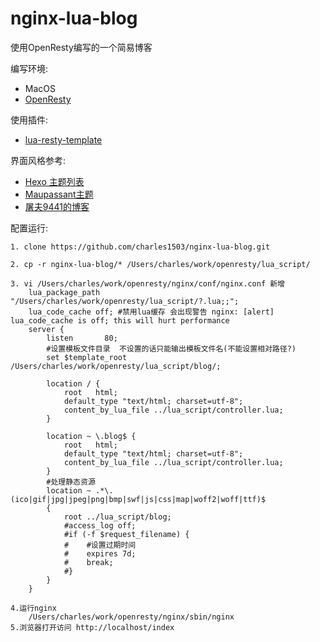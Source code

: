# nginx-lua-blog
使用OpenResty编写的一个简易博客

编写环境:
+ MacOS
+ [OpenResty](https://openresty.org/cn/)

使用插件:
+ [lua-resty-template](https://github.com/bungle/lua-resty-template)

界面风格参考:
+ [Hexo 主题列表](https://github.com/hexojs/hexo/wiki/Themes)
+ [Maupassant主题](https://github.com/tufu9441/maupassant-hexo)
+ [屠夫9441的博客](https://www.haomwei.com/)

配置运行:
````
1. clone https://github.com/charles1503/nginx-lua-blog.git

2. cp -r nginx-lua-blog/* /Users/charles/work/openresty/lua_script/

3. vi /Users/charles/work/openresty/nginx/conf/nginx.conf 新增 
    lua_package_path "/Users/charles/work/openresty/lua_script/?.lua;;";
    lua_code_cache off; #禁用lua缓存 会出现警告 nginx: [alert] lua_code_cache is off; this will hurt performance
    server {
        listen       80; 
        #设置模板文件目录  不设置的话只能输出模板文件名(不能设置相对路径?) 
        set $template_root /Users/charles/work/openresty/lua_script/blog/;
    
        location / {
            root   html;
            default_type "text/html; charset=utf-8";
            content_by_lua_file ../lua_script/controller.lua;
        }
    
        location ~ \.blog$ {
            root   html;
            default_type "text/html; charset=utf-8";
            content_by_lua_file ../lua_script/controller.lua;
        }
        #处理静态资源
        location ~ .*\.(ico|gif|jpg|jpeg|png|bmp|swf|js|css|map|woff2|woff|ttf)$
        { 
            root ../lua_script/blog;
            #access_log off;
            #if (-f $request_filename) {
            #    #设置过期时间
            #    expires 7d;
            #    break;
            #}
        }
    }
 
4.运行nginx 
    /Users/charles/work/openresty/nginx/sbin/nginx
5.浏览器打开访问 http://localhost/index
